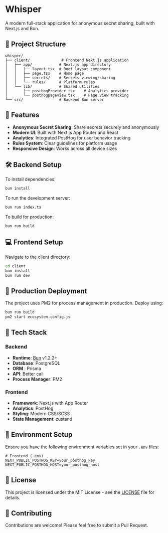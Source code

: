 # Whisper

A modern full-stack application for anonymous secret sharing, built with Next.js and Bun.

## 🌟 Project Structure

```
whisper/
├── client/              # Frontend Next.js application
│   ├── app/            # Next.js app directory
│   │   ├── layout.tsx  # Root layout component
│   │   ├── page.tsx    # Home page
│   │   ├── secrets/    # Secrets viewing/sharing
│   │   └── rules/      # Platform rules
│   └── lib/            # Shared utilities
│       ├── posthogProvider.tsx    # Analytics provider
│       └── posthogpageview.tsx    # Page view tracking
└── src/                # Backend Bun server
```

## 🚀 Features

- **Anonymous Secret Sharing**: Share secrets securely and anonymously
- **Modern UI**: Built with Next.js App Router and React
- **Analytics**: Integrated PostHog for user behavior tracking
- **Rules System**: Clear guidelines for platform usage
- **Responsive Design**: Works across all device sizes

## 🛠️ Backend Setup

To install dependencies:

```bash
bun install
```

To run the development server:

```bash
bun run index.ts
```

To build for production:

```bash
bun run build
```

## 💻 Frontend Setup

Navigate to the client directory:

```bash
cd client
bun install
bun run dev
```

## 🚀 Production Deployment

The project uses PM2 for process management in production. Deploy using:

```bash
bun run build
pm2 start ecosystem.config.js
```

## 🔧 Tech Stack

### Backend
- **Runtime**: [Bun](https://bun.sh) v1.2.2+
- **Database**: PostgreSQL
- **ORM** : Prisma
- **API**: Better call
- **Process Manager**: PM2

### Frontend
- **Framework**: Next.js with App Router
- **Analytics**: PostHog
- **Styling**: Modern CSS/SCSS
- **State Management**: zustand

## 🔐 Environment Setup

Ensure you have the following environment variables set in your `.env` files:

```env
# Frontend (.env)
NEXT_PUBLIC_POSTHOG_KEY=your_posthog_key
NEXT_PUBLIC_POSTHOG_HOST=your_posthog_host
```

## 📝 License

This project is licensed under the MIT License - see the [LICENSE](LICENSE) file for details.

## 🤝 Contributing

Contributions are welcome! Please feel free to submit a Pull Request.
